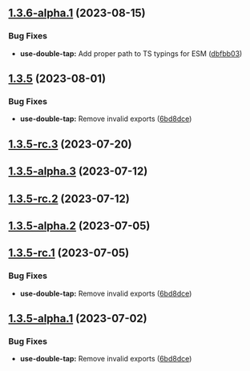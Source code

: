 ## [1.3.6-alpha.1](https://github.com/minwork/react/compare/use-double-tap-v1.3.5...use-double-tap-v1.3.6-alpha.1) (2023-08-15)


### Bug Fixes

* **use-double-tap:** Add proper path to TS typings for ESM ([dbfbb03](https://github.com/minwork/react/commit/dbfbb03ea3214dc51950f818acd9fee421c8a4ea))

## [1.3.5](https://github.com/minwork/react/compare/use-double-tap-v1.3.4...use-double-tap-v1.3.5) (2023-08-01)


### Bug Fixes

* **use-double-tap:** Remove invalid exports ([6bd8dce](https://github.com/minwork/react/commit/6bd8dcedc1fa539b8f6702d372aadd665b57084e))

## [1.3.5-rc.3](https://github.com/minwork/react/compare/use-double-tap-v1.3.5-rc.2...use-double-tap-v1.3.5-rc.3) (2023-07-20)

## [1.3.5-alpha.3](https://github.com/minwork/react/compare/use-double-tap-v1.3.5-alpha.2...use-double-tap-v1.3.5-alpha.3) (2023-07-12)

## [1.3.5-rc.2](https://github.com/minwork/react/compare/use-double-tap-v1.3.5-rc.1...use-double-tap-v1.3.5-rc.2) (2023-07-12)

## [1.3.5-alpha.2](https://github.com/minwork/react/compare/use-double-tap-v1.3.5-alpha.1...use-double-tap-v1.3.5-alpha.2) (2023-07-05)

## [1.3.5-rc.1](https://github.com/minwork/react/compare/use-double-tap-v1.3.4...use-double-tap-v1.3.5-rc.1) (2023-07-05)


### Bug Fixes

* **use-double-tap:** Remove invalid exports ([6bd8dce](https://github.com/minwork/react/commit/6bd8dcedc1fa539b8f6702d372aadd665b57084e))

## [1.3.5-alpha.1](https://github.com/minwork/react/compare/use-double-tap-v1.3.4...use-double-tap-v1.3.5-alpha.1) (2023-07-02)


### Bug Fixes

* **use-double-tap:** Remove invalid exports ([6bd8dce](https://github.com/minwork/react/commit/6bd8dcedc1fa539b8f6702d372aadd665b57084e))
